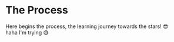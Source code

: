 <h1>The Process</h1>
<p>Here begins the process, the learning journey towards the stars! 😎<br>
haha I'm trying 😅</p>
